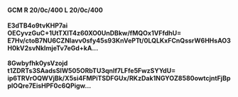 #### GCM R 20/0c/400 L 20/0c/400
**E3dTB4o9tvKHP7ai**<br/>**OECyvzGuC+1UtTXlT4z60XO0UnDBkw/fMQOx1VFfdhU=**<br/>**E7Hv/ctoB7NU6CZNlavv0sfy45s93KnVePTt/0LQLKxFCnQssrW6HHsAO3H0kV2svNkImjeTv7eGd+kA...**<br/><br/>
**8Gwbyfhk0ysVzojd**<br/>**t1ZDRTs3SAadsSIW505ORbTU3qnIf7LFfe5FwzSYYdU=**<br/>**ip6TRVrOQWVjBk/X5si4FMPiTSDFGUx/RKzDak1NGYOZ8580owtcjntFjBpplOQre7EisHPF0c6QPigw...**